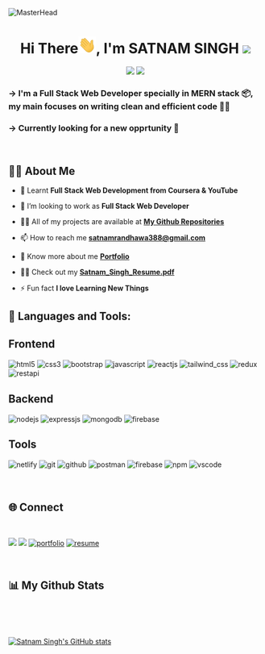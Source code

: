 ![MasterHead](https://image.avestagroup.net/root/root/images/142482020_ezgif-4-c92286709ec9.gif)

<h1 align="center">Hi There<img src="https://raw.githubusercontent.com/ABSphreak/ABSphreak/master/gifs/Hi.gif" width="35">, I'm SATNAM SINGH <img src="https://camo.githubusercontent.com/d3359cb00ab0b5ed8f2e1fe3fceb4fbaf3b614340f8c0db99c17b9f50b351770/68747470733a2f2f656d6f6a69732e736c61636b6d6f6a69732e636f6d2f656d6f6a69732f696d616765732f313533313834393433302f343234362f626c6f622d73756e676c61737365732e6769663f31353331383439343330" width="35"/></h1>

<div align="center">
 <img src="https://www.wingstechsolutions.com/wp-content/uploads/2022/03/full-stack-development.gif"/>
 <img src="https://readme-typing-svg.herokuapp.com?font=Fira+Code&weight=600&pause=1000&color=FF0000&center=true&width=435&lines=Full+Stack+Developer"/>
</div>

<div width="100%" display="flex">
<h3 align="left">→ I'm a Full Stack Web Developer specially in MERN stack 📦, my main focuses on writing clean and efficient code 👨‍💻</h3>
<h3 align="left">→ Currently looking for a new opprtunity 🤖</h3>
</div>
<br/>

## 🙋‍♂️ About Me

<div>

<p aling="left" width="48%" height="300">

- 🌱 Learnt **Full Stack Web Development from Coursera & YouTube**

- 👯 I’m looking to work as **Full Stack Web Developer**

- 👨‍💻 All of my projects are available at **[My Github Repositories](https://github.com/TechRandhawa?tab=repositories)**

- 📫 How to reach me **satnamrandhawa388@gmail.com**

- 🔭 Know more about me **[Portfolio](https://techrandhawa.github.io/)**

- 👨‍🎓 Check out my **[Satnam_Singh_Resume.pdf](https://firebasestorage.googleapis.com/v0/b/my-cv-portfolio.appspot.com/o/resume%2FSatnamSingh.pdf?alt=media&token=18661a67-c0b8-4150-b12a-82e1ffd45e7e)**

* ⚡ Fun fact **I love Learning New Things**

 </p>


 <!--  <img aling="right" alt="GIF" src="https://github.com/abhisheknaiidu/abhisheknaiidu/blob/master/code.gif?raw=true" width="48%" height="300" /> -->

 </div>

<!----------------------------------------------------- Languages and Tools --------------------------------------------------------->

## 🚀 Languages and Tools:

<div >
 <div ><h2>Frontend</h2>
 <img src="https://img.shields.io/badge/html5-%23E34F26.svg?style=for-the-badge&logo=html5&logoColor=white" align="center" alt="html5">
 <img src = "https://img.shields.io/badge/css3-%231572B6.svg?style=for-the-badge&logo=css3&logoColor=white" align="center" alt="css3">
 <img src="https://img.shields.io/badge/Bootstrap-563D7C?style=for-the-badge&logo=bootstrap&logoColor=white"  align="center" alt="bootstrap" />
 <img src ="https://img.shields.io/badge/javascript-%23323330.svg?style=for-the-badge&logo=javascript&logoColor=%23F7DF1E" align="center" alt="javascript">
 <img src="https://img.shields.io/badge/React-20232A?style=for-the-badge&logo=react&logoColor=61DAFB"  align="center" alt="reactjs" />
 <img src = "https://encrypted-tbn0.gstatic.com/images?q=tbn:ANd9GcRUp5JJMa306NoNkeo4YhwcaN0aQq_08iiA2A&usqp=CAU" width="191" heigth="28" align="center" alt="tailwind_css"/>
 <img src="https://img.shields.io/badge/Redux-593D88?style=for-the-badge&logo=redux&logoColor=white"  align="center" alt="redux" />
 <img src="https://img.shields.io/badge/rest api-%23000000.svg?style=for-the-badge&logo=flask&logoColor=white" align="center" alt="restapi"/>  
</div>

  <div ><h2>Backend</h2> 
<img src="https://img.shields.io/badge/Node.js-339933?style=for-the-badge&logo=nodedotjs&logoColor=white" align="center" alt="nodejs" />
<img src="https://img.shields.io/badge/Express.js-000000?style=for-the-badge&logo=express&logoColor=white" align="center" alt="expressjs"/>
<img src="https://img.shields.io/badge/MongoDB-4EA94B?style=for-the-badge&logo=mongodb&logoColor=white" align="center" alt="mongodb"/>
<img src="https://www.gstatic.com/devrel-devsite/prod/veced1430215d0a0c094ac0570f79b1e47a9902cf6b60d19f36522e018b212f9e/firebase/images/lockup.svg" width="96" heigth="18"  align="center" alt="firebase"/>

 </div>
  <div ><h2>Tools</h2> 
   <img src="https://img.shields.io/badge/netlify-%23000000.svg?style=for-the-badge&logo=netlify&logoColor=#00C7B7" align="center" alt="netlify"/>
   <img src="https://img.shields.io/badge/Git-f44d27?style=for-the-badge&logo=git&logoColor=white"  align="center" alt="git"/>
   <img src="https://img.shields.io/badge/GitHub-100000?style=for-the-badge&logo=github&logoColor=white"  align="center" alt="github"/>
   <img src ="https://img.shields.io/badge/Postman-FF6C37?style=for-the-badge&logo=postman&logoColor=white" align="center" alt="postman">
   <img src="https://www.gstatic.com/devrel-devsite/prod/veced1430215d0a0c094ac0570f79b1e47a9902cf6b60d19f36522e018b212f9e/firebase/images/lockup.svg" width="96" heigth="18" align="center" alt="firebase"/>
   <img src = "https://img.shields.io/badge/NPM-%23000000.svg?style=for-the-badge&logo=npm&logoColor=white" align="center" alt="npm">
   <img src="https://img.shields.io/badge/Visual%20Studio-5C2D91.svg?style=for-the-badge&logo=visual-studio&logoColor=white"  align="center" alt="vscode"/>
 </div>
</div>

<!----------------------------------------------------- All Skills Grid Formate --------------------------------------------------------->

<br/>
<!-- ----------------------------------------------------------------------------------<br/>
<br/>
<img src="https://user-images.githubusercontent.com/82999542/132934744-131c1891-4a4f-4e88-a64a-36720ad7470b.png" align="center">
<br />
<br />------------------------------------------------------------------------------- -->             
<br>

 <!----------------------------------------------------- Let's Connect --------------------------------------------------------->

<div><h2> 🌐 Connect</h2> <div/>
<br/>
<p align="left">
<a href = "https://www.linkedin.com/in/satnamsinghrandhawa/" target="_blank"><img src="https://img.shields.io/badge/linkedin-%230077B5.svg?style=for-the-badge&logo=linkedin&logoColor=white"/></a>
<a href = "mailto:satnamrandhawa388@gmail.com" target="_blank"><img src="https://img.shields.io/badge/Gmail-D14836?style=for-the-badge&logo=gmail&logoColor=white"/></a>
<a href="https://satnamsinghrandhawa.netlify.app/" target="_blank"><img src="https://img.shields.io/badge/Portfolio%201.0-%23000000.svg?style=for-the-badge&logo=firefox&logoColor=#FF7139" alt="portfolio"/></a>
<a href="https://firebasestorage.googleapis.com/v0/b/my-cv-portfolio.appspot.com/o/resume%2FSatnamSingh.pdf?alt=media&token=18661a67-c0b8-4150-b12a-82e1ffd45e7e" ><img src="https://img.shields.io/badge/Resume%201.0-%2396060C.svg?style=for-the-badge&logo=packer&logoColor=white" alt="resume"/></a>
 
</p>
                                                                                                                       
 <br/>   
  <!-- <div>
<video width="100" height="70" autoplay loop>
  <source src="https://firebase.google.com/static/images/homepage/Firebase_Hero_Intro_1440x735.webm" type="video/webm">
</video> 
  </div> -->
 
  <!------------------------------------------------------------My Github Stats------------------------------------------------------------------------->
  ## 📊 My Github Stats
   <br/>   
    <!-- <p align="center">      
  <a href="https://github.com/sonuprasad66/github-readme-stats"><img alt="Satnam Singh's GitHub stats" src="https://github-readme-stats.vercel.app/api/top-langs/?username=sonuprasad66&langs_count=8&count_private=true&layout=compact&theme=react&hide_border=true&bg_color=0D1117" /></a>
      </p>
  <br/>
 
<div>
  <img  aling="left" title="🔥 Get streak stats for your profile at git.io/streak-stats" alt="sonuprasad66's streak" src="https://github-readme-streak-stats.herokuapp.com/?user=sonuprasad66&theme=black-ice&hide_border=true&stroke=0000&background=060A0CD0"  width="48%"/>
 
 <img align="right" alt="sonuprasad66's Github Stats" src="https://github-readme-stats.vercel.app/api?username=sonuprasad66&show_icons=true&count_private=true&theme=react&hide_border=true&bg_color=0D1117" width="48%"/> 
 
<div> -->
 <!----------------------------------------------------------------------------------------------------------------------------------------->
 
<br/>
<br/>

[![Satnam Singh's GitHub stats](https://github-readme-stats.vercel.app/api?username=techrandhawa)](https://github.com/techrandhawa/github-readme-stats)